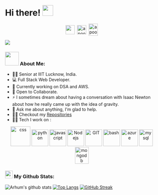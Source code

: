 # Hi there! <img src="https://github.com/TheDudeThatCode/TheDudeThatCode/blob/master/Assets/Hi.gif" width="35" />

<p align="center">
<a href="https://www.linkedin.com/in/arhum-khan/" target="blank"><img align="center" src="https://cdn.jsdelivr.net/npm/simple-icons@v3/icons/linkedin.svg" alt="" height="30" width="30" /></a>&nbsp;
<a href="https://www.instagram.com/arh_um_k/" target="blank"><img align="center" src="https://cdn.jsdelivr.net/npm/simple-icons@v3/icons/instagram.svg" alt="apoorvtyagi" height="30" width="30" /></a>&nbsp;
<a href="https://mail.google.com/mail/u/0/?fs=1&tf=cm&to=arhum602@gmail.com" target="blank"><img align="center" src="https://cdn.jsdelivr.net/npm/simple-icons@v3/icons/gmail.svg" alt="apoorv#4040" height="40" width="30" /></a>
</p>

![](https://media.giphy.com/media/qPa9vUYCUrx6w/giphy.gif)
### <img src="https://github.com/TheDudeThatCode/TheDudeThatCode/blob/master/Assets/Developer.gif" width="45" /> About Me:
- 🙋‍♂️ Senior at IIIT Lucknow, India.
- 💻 Full Stack Web Developer.
- 🔭 Currently working on DSA and AWS.
- 👯 Open to Collaborate.
- ⚡ I sometimes dream about having a conversation with Isaac Newton about how he really came up with the idea of gravity.
- 💬 Ask me about anything, I'm glad to help.
- 👨‍💻 Checkout my [Repositories](https://github.com/arhum602?tab=repositories)
- 🧑‍💻 Tech I work on :

<p align="center">
      <img src="https://www.vectorlogo.zone/logos/w3_css/w3_css-icon.svg" alt="css" width="65" height="65"/> 
      <img src="https://www.vectorlogo.zone/logos/python/python-icon.svg" alt="python" width="55" height="55"/>
      <img src="https://www.vectorlogo.zone/logos/javascript/javascript-icon.svg" alt="javascript" width="55" height="55"/>
      <img src="https://www.vectorlogo.zone/logos/nodejs/nodejs-icon.svg" alt="Nodejs" width="55" height="55"/>
      <img src="https://www.vectorlogo.zone/logos/git-scm/git-scm-icon.svg" alt="GIT" width="55" height="55"/> 
      <img src="https://www.vectorlogo.zone/logos/gnu_bash/gnu_bash-icon.svg" alt="bash" width="55" height="55"/>
      <img src="https://www.vectorlogo.zone/logos/microsoft_azure/microsoft_azure-icon.svg" alt="azure" width="55" height="55"/>
      <img src="https://www.vectorlogo.zone/logos/mysql/mysql-icon.svg" alt="mysql" width="45" height="55"/>
      <img src="https://www.vectorlogo.zone/logos/mongodb/mongodb-icon.svg" alt="mongodb" width="45" height="55"/>
</p>

### <img src='https://media1.giphy.com/media/du3J3cXyzhj75IOgvA/giphy.gif?cid=ecf05e47x2g034i9pzwtzzsd3xgg2w9nr94t4tflbbgo3008&rid=giphy.gif' width='25' /> My Github Stats:
![Arhum's github stats](https://github-readme-stats.vercel.app/api?username=arhum602&show_icons=true&title_color=ffc857&icon_color=8ac926&text_color=daf7dc&bg_color=151515&hide=issues&count_private=true&include_all_commits=true)
[![Top Langs](https://github-readme-stats.vercel.app/api/top-langs/?username=arhum602&layout=compact&text_color=daf7dc&bg_color=151515)](https://github.com/anuraghazra/github-readme-stats)
[![GitHub Streak](https://github-readme-streak-stats.herokuapp.com/?user=arhum602&theme=dark)](https://git.io/streak-stats)
<!--START_SECTION:waka-->
<!--END_SECTION:waka-->